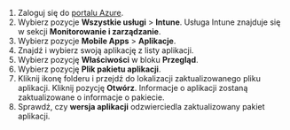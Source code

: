 
1. Zaloguj się do [portalu Azure](https://portal.azure.com).  
2. Wybierz pozycje **Wszystkie usługi** > **Intune**. Usługa Intune znajduje się w sekcji **Monitorowanie i zarządzanie**.  
3. Wybierz pozycje **Mobile Apps** > **Aplikacje**.
4. Znajdź i wybierz swoją aplikację z listy aplikacji.  
5. Wybierz pozycję **Właściwości** w bloku **Przegląd**.  
6. Wybierz pozycję **Plik pakietu aplikacji**.  
7. Kliknij ikonę folderu i przejdź do lokalizacji zaktualizowanego pliku aplikacji. Kliknij pozycję **Otwórz**. Informacje o aplikacji zostaną zaktualizowane o informacje o pakiecie.  
8. Sprawdź, czy **wersja aplikacji** odzwierciedla zaktualizowany pakiet aplikacji.  
